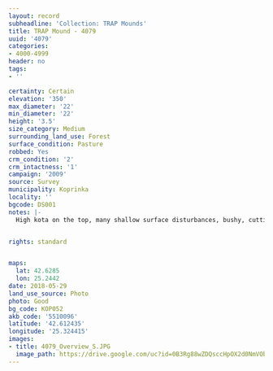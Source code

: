 ```yaml
---
layout: record
subheadline: 'Collection: TRAP Mounds'
title: TRAP Mound - 4079
uuid: '4079'
categories:
- 4000-4999
header: no
tags:
- ''

certainty: Certain
elevation: '350'
max_diameter: '22'
min_diameter: '22'
height: '3.5'
size_category: Medium
surrounding_land_use: Forest
surface_condition: Pasture
robbed: Yes
crm_condition: '2'
crm_intactness: '1'
campaign: '2009'
source: Survey
municipality: Koprinka
locality: ''
bgcode: DS001
notes: |-
  High kota on the top, many shallow surface disturbances, bushy, cutting on the NE side - modern concrete building.


rights: standard


maps:
  lat: 42.6285
  lon: 25.2442
date: 2018-05-29
land_use_source: Photo
photo: Good
bg_code: КОР052
akb_code: '5510096'
latitude: '42.612435'
longitude: '25.324415'
images:
- title: 4079_Overview_S.JPG
  image_path: https://drive.google.com/uc?id=0B3Rg88wZDQsccHpOX2d0NmVOblE
---
```

